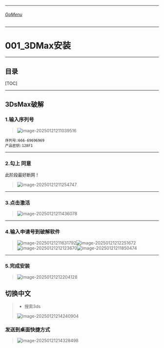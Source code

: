 

___________________________________________________________________________________________
###### [GoMenu](../3DMaxBasicsMenu.md)
___________________________________________________________________________________________
# 001_3DMax安装


___________________________________________________________________________________________


## 目录

[TOC]


___________________________________________________________________________________________

## 3DsMax破解

### 1.输入序列号

> ![image-20250121211039516](./Image/3DMaxBaseV001/image-20250121211039516.png)

``````
序列号:666-69696969
产品密钥:128F1
``````

------

### 2.勾上 同意

此阶段最好断网！

> ![image-20250121211254747](./Image/3DMaxBaseV001/image-20250121211254747.png)

------

### 3.点击激活

> ![image-20250121211436078](./Image/3DMaxBaseV001/image-20250121211436078.png)

------

### 4.输入申请号到破解软件

> ![image-20250121211631792](./Image/3DMaxBaseV001/image-20250121211631792.png)![image-20250121212251672](./Image/3DMaxBaseV001/image-20250121212251672.png)![image-20250121212123670](./Image/3DMaxBaseV001/image-20250121212123670.png)![image-20250121211850474](./Image/3DMaxBaseV001/image-20250121211850474.png)

------

### 5.完成安装

> ![image-20250121212204128](./Image/3DMaxBaseV001/image-20250121212204128.png)

## 切换中文

> - 搜索3ds
>
> ![image-20250121214240904](./Image/3DMaxBaseV001/image-20250121214240904.png)

### 发送到桌面快捷方式

> ![image-20250121214328498](./Image/3DMaxBaseV001/image-20250121214328498.png)